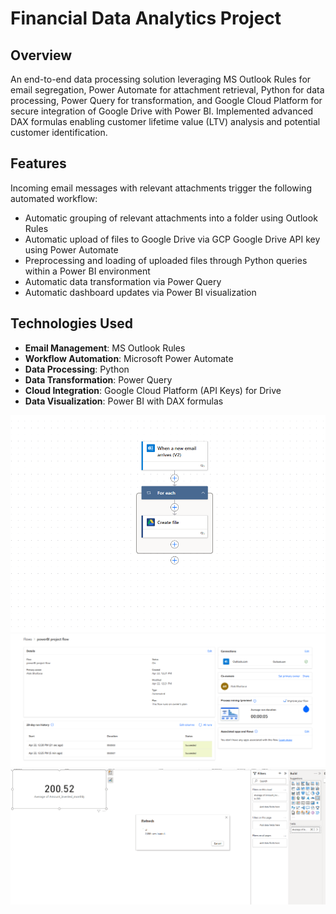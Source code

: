 # Financial Data Analytics Project

## Overview
An end-to-end data processing solution leveraging MS Outlook Rules for email segregation, Power Automate for attachment retrieval, Python for data processing, Power Query for transformation, and Google Cloud Platform for secure integration of Google Drive with Power BI. 
Implemented advanced DAX formulas enabling customer lifetime value (LTV) analysis and potential customer identification.

## Features
Incoming email messages with relevant attachments trigger the following automated workflow:
- Automatic grouping of relevant attachments into a folder using Outlook Rules
- Automatic upload of files to Google Drive via GCP Google Drive API key using Power Automate
- Preprocessing and loading of uploaded files through Python queries within a Power BI environment
- Automatic data transformation via Power Query
- Automatic dashboard updates via Power BI visualization
  
## Technologies Used
- **Email Management**: MS Outlook Rules
- **Workflow Automation**: Microsoft Power Automate
- **Data Processing**: Python
- **Data Transformation**: Power Query
- **Cloud Integration**: Google Cloud Platform (API Keys) for Drive
- **Data Visualization**: Power BI with DAX formulas

![Power Automate 1](images/power_automate_flow.PNG)
![Power Automate 2](images/power_automate_succeeded.PNG)
![Automatic Dashboard update](images/Auto_Dashboard_Update.PNG)
